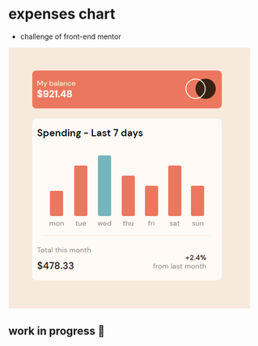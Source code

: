 # expenses chart
-  challenge of front-end mentor


![sample image](./assets/layout.png)

## work in progress 🚧
